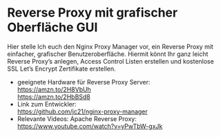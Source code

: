 # Reverse Proxy mit grafischer Oberfläche GUI
Hier stelle Ich euch den Nginx Proxy Manager vor, ein Reverse Proxy mit einfacher, grafischer Benutzeroberfläche. Hiermit könnt Ihr ganz leicht Reverse Proxy’s anlegen, Access Control Listen erstellen und kostenlose SSL Let’s Encrypt Zertifikate erstellen.
* geeignete Hardware für Reverse Proxy Server:<br>
https://amzn.to/2H8VbUh<br>
https://amzn.to/2HbBSd8<br>
* Link zum Entwickler:<br>
https://github.com/jc21/nginx-proxy-manager<br>
* Relevante Videos:
Apache Reverse Proxy:<br> https://www.youtube.com/watch?v=yPwTbW-gxJk
